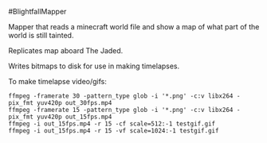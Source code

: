 #BlightfallMapper

Mapper that reads a minecraft world file and show a map of what part of the world is still tainted.

Replicates map aboard The Jaded.

Writes bitmaps to disk for use in making timelapses.

To make timelapse video/gifs:

```
ffmpeg -framerate 30 -pattern_type glob -i '*.png' -c:v libx264 -pix_fmt yuv420p out_30fps.mp4
ffmpeg -framerate 15 -pattern_type glob -i '*.png' -c:v libx264 -pix_fmt yuv420p out_15fps.mp4
ffmpeg -i out_15fps.mp4 -r 15 -cf scale=512:-1 testgif.gif
ffmpeg -i out_15fps.mp4 -r 15 -vf scale=1024:-1 testgif.gif
```

